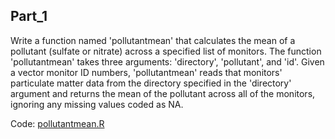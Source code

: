 Part_1
------
Write a function named 'pollutantmean' that calculates the mean of a pollutant (sulfate or nitrate) across a specified list of monitors. The function 'pollutantmean' takes three arguments: 'directory', 'pollutant', and 'id'. Given a vector monitor ID numbers, 'pollutantmean' reads that monitors' particulate matter data from the directory specified in the 'directory' argument and returns the mean of the pollutant across all of the monitors, ignoring any missing values coded as NA.

Code: [pollutantmean.R](https://github.com/LuqiY/RprogrammingCoursera/blob/master/Project1_AirPollution/pollutantmean.R)

